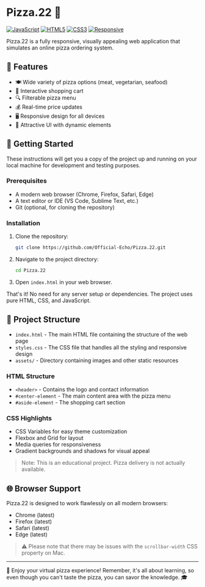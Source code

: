 # Pizza.22 🍕

[![JavaScript](https://img.shields.io/badge/JavaScript-ES6-yellow.svg)](https://www.ecma-international.org/ecma-262/6.0/)
[![HTML5](https://img.shields.io/badge/HTML-5-orange.svg)](https://www.w3.org/TR/html5/)
[![CSS3](https://img.shields.io/badge/CSS-3-blue.svg)](https://www.w3.org/Style/CSS/specs.en.html)
[![Responsive](https://img.shields.io/badge/Design-Responsive-green.svg)](https://en.wikipedia.org/wiki/Responsive_web_design)

Pizza.22 is a fully responsive, visually appealing web application that simulates an online pizza ordering system.

## 🌟 Features

- 🍽️ Wide variety of pizza options (meat, vegetarian, seafood)
- 🛒 Interactive shopping cart
- 🔍 Filterable pizza menu
- 💰 Real-time price updates
- 🖥️ Responsive design for all devices
- 🎨 Attractive UI with dynamic elements

## 🚀 Getting Started

These instructions will get you a copy of the project up and running on your local machine for development and testing purposes.

### Prerequisites

- A modern web browser (Chrome, Firefox, Safari, Edge)
- A text editor or IDE (VS Code, Sublime Text, etc.)
- Git (optional, for cloning the repository)

### Installation

1. Clone the repository:
   ```bash
   git clone https://github.com/Official-Echo/Pizza.22.git
   ```

2. Navigate to the project directory:
   ```bash
   cd Pizza.22
   ```

3. Open `index.html` in your web browser.

That's it! No need for any server setup or dependencies. The project uses pure HTML, CSS, and JavaScript.

## 🎨 Project Structure

- `index.html` - The main HTML file containing the structure of the web page
- `styles.css` - The CSS file that handles all the styling and responsive design
- `assets/` - Directory containing images and other static resources

### HTML Structure

- `<header>` - Contains the logo and contact information
- `#center-element` - The main content area with the pizza menu
- `#aside-element` - The shopping cart section

### CSS Highlights

- CSS Variables for easy theme customization
- Flexbox and Grid for layout
- Media queries for responsiveness
- Gradient backgrounds and shadows for visual appeal
> Note: This is an educational project. Pizza delivery is not actually available.

## 🌐 Browser Support

Pizza.22 is designed to work flawlessly on all modern browsers:

- Chrome (latest)
- Firefox (latest)
- Safari (latest)
- Edge (latest)

> ⚠️ Please note that there may be issues with the `scrollbar-width` CSS property on Mac.
---

🍕 Enjoy your virtual pizza experience! Remember, it's all about learning, so even though you can't taste the pizza, you can savor the knowledge. 🎓